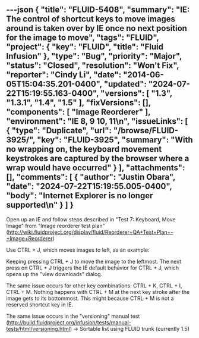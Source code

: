 ---json
{
  "title": "FLUID-5408",
  "summary": "IE: The control of shortcut keys to move images around is taken over by IE once no next position for the image to move",
  "tags": "FLUID",
  "project": {
    "key": "FLUID",
    "title": "Fluid Infusion"
  },
  "type": "Bug",
  "priority": "Major",
  "status": "Closed",
  "resolution": "Won't Fix",
  "reporter": "Cindy Li",
  "date": "2014-06-05T15:04:35.201-0400",
  "updated": "2024-07-22T15:19:55.163-0400",
  "versions": [
    "1.3",
    "1.3.1",
    "1.4",
    "1.5"
  ],
  "fixVersions": [],
  "components": [
    "Image Reorderer"
  ],
  "environment": "IE 8, 9 10, 11\n",
  "issueLinks": [
    {
      "type": "Duplicate",
      "url": "/browse/FLUID-3925/",
      "key": "FLUID-3925",
      "summary": "With no wrapping on, the keyboard movement keystrokes are captured by the browser where a wrap would have occurred"
    }
  ],
  "attachments": [],
  "comments": [
    {
      "author": "Justin Obara",
      "date": "2024-07-22T15:19:55.005-0400",
      "body": "Internet Explorer is no longer supported\n"
    }
  ]
}
---
Open up an IE and follow steps described in "Test 7: Keyboard, Move Image" from "Image reorderer test plan" (<http://wiki.fluidproject.org/display/fluid/Reorderer+QA+Test+Plan+-+Image+Reorderer>)

Use CTRL + J, which moves images to left, as an example:

Keeping pressing CTRL + J to move the image to the leftmost. The next press on CTRL + J triggers the IE default behavior for CTRL + J, which opens up the "view downloads" dialog.

The same issue occurs for other key combinations: CTRL + K, CTRL + I, CTRL + M. Nothing happens with CTRL + M at the next key stroke after the image gets to its bottommost. This might because CTRL + M is not a reserved shortcut key in IE.&#x20;

The same issue occurs in the "versioning" manual test (<http://build.fluidproject.org/infusion/tests/manual-tests/html/versioning.html>) -> Sortable list using FLUID trunk (currently 1.5)

        
